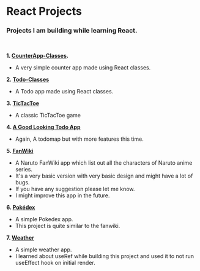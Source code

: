 # React Projects
### Projects I am building while learning React.  
&nbsp;

**1. [CounterApp-Classes](https://github.com/0rGaan1c/React_Projects/tree/main/1.CounterApp-Classes).**
* A very simple counter app made using React classes.
&nbsp;

**2. [Todo-Classes](https://github.com/0rGaan1c/React_Projects/tree/main/2.ToDo-Classes)**
* A Todo app made using React classes.
&nbsp;

**3. [TicTacToe](https://github.com/0rGaan1c/React_Projects/tree/main/3.tictactoe)**
* A classic TicTacToe game 
&nbsp;

**4. [A Good Looking Todo App](https://github.com/0rGaan1c/React_Projects/tree/main/4.ImprovedToDo)**
* Again, A todomap but with more features this time.

**5. [FanWiki](https://github.com/0rGaan1c/React_Projects/tree/main/5.fanwiki)**
* A Naruto FanWiki app which list out all the characters of Naruto anime series.
* It's a very basic version with very basic design and might have a lot of bugs.
* If you have any suggestion please let me know.
* I might improve this app in the future.

**6. [Pokédex](https://github.com/0rGaan1c/React_Projects/tree/main/6.pokedex)**
* A simple Pokedex app.
* This project is quite similar to the fanwiki.

**7. [Weather](https://github.com/0rGaan1c/React_Projects/tree/main/7.weather)**
* A simple weather app.
* I learned about useRef while building this project and used it to not run useEffect hook on initial render.
